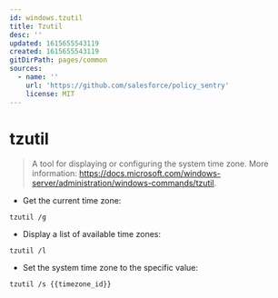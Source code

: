 ```yaml
---
id: windows.tzutil
title: Tzutil
desc: ''
updated: 1615655543119
created: 1615655543119
gitDirPath: pages/common
sources:
  - name: ''
    url: 'https://github.com/salesforce/policy_sentry'
    license: MIT
---
```

# tzutil

> A tool for displaying or configuring the system time zone.
> More information: <https://docs.microsoft.com/windows-server/administration/windows-commands/tzutil>.

- Get the current time zone:

`tzutil /g`

- Display a list of available time zones:

`tzutil /l`

- Set the system time zone to the specific value:

`tzutil /s {{timezone_id}}`

